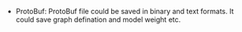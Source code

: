 - ProtoBuf: ProtoBuf file could be saved in binary and text formats. It could save graph defination and model weight etc. 